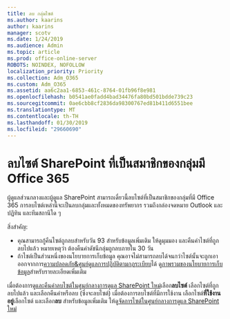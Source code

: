 ```yaml
---
title: ลบ กลุ่มไซต์
ms.author: kaarins
author: kaarins
manager: scotv
ms.date: 1/24/2019
ms.audience: Admin
ms.topic: article
ms.prod: office-online-server
ROBOTS: NOINDEX, NOFOLLOW
localization_priority: Priority
ms.collection: Adm_O365
ms.custom: Adm_O365
ms.assetid: aa6c2aa1-6853-461c-8764-01fb96f8e981
ms.openlocfilehash: b0541ae0fadd4bad34476fa80bd501bdde739c23
ms.sourcegitcommit: 0ae6cbb8cf2836da98300767ed81b411d6551bee
ms.translationtype: MT
ms.contentlocale: th-TH
ms.lasthandoff: 01/30/2019
ms.locfileid: "29660690"
---
```

# <a name="delete-a-sharepoint-site-that-belongs-to-an-office-365-group"></a>ลบไซต์ SharePoint ที่เป็นสมาชิกของกลุ่มมี Office 365

ผู้ดูแลส่วนกลางและผู้ดูแล SharePoint สามารถเดี๋ยวนี้ลบไซต์ที่เป็นสมาชิกของกลุ่มที่มี Office 365 การลบไซต์เหล่านี้จะเป็นลบกลุ่มและทั้งหมดของทรัพยากร รวมถึงกล่องจดหมาย Outlook และปฏิทิน และทีมสถานีใด ๆ
  
สิ่งสำคัญ:
- คุณสามารถกู้คืนไซต์ถูกลบสำหรับวัน 93 สำหรับข้อมูลเพิ่มเติม ให้ดูมุมมอง และคืนค่าไซต์ที่ถูกลบไปแล้ว หมายเหตุว่า ต้องคืนค่าดัชนีกลุ่มถูกลบภายใน 30 วัน 
- ถ้าไซต์เป็นส่วนหนึ่งของนโยบายการเก็บข้อมูล คุณอาจไม่สามารถลบได้จนกว่าไซต์นั้นจะถูกเอาออกจากการ[ความปลอดภัย&amp;ศูนย์ดูแลการปฏิบัติตามกฎระเบียบ](https://protection.office.com/?rfr=AdminCenter#/retention)ได้ ดู[ภาพรวมของนโยบายการเก็บข้อมูล](https://docs.microsoft.com/office365/securitycompliance/retention-policies#content-in-onedrive-accounts-and-sharepoint-sites)สำหรับรายละเอียดเพิ่มเติม 
  
เมื่อต้องการ[ดูและคืนค่าลบไซต์ในศูนย์กลางการดูแล SharePoint ใหม่](https://docs.microsoft.com/sharepoint/view-and-restore-deleted-sites-in-new-admin-center)เลือก**ลบไซต์** เลือกไซต์ที่ถูกลบไปแล้ว และเลือกคืนค่าหรือลบ (ซึ่งจะลบไซต์) เมื่อต้องการลบไซต์ที่มีการใช้งาน เลือกไซต์**ที่ใช้งานอยู่**เลือกไซต์ และเลือก**ลบ** สำหรับข้อมูลเพิ่มเติม ให้ดู[จัดการไซต์ในศูนย์กลางการดูแล SharePoint ใหม่](https://docs.microsoft.com/sharepoint/manage-sites-in-new-admin-center)
  

